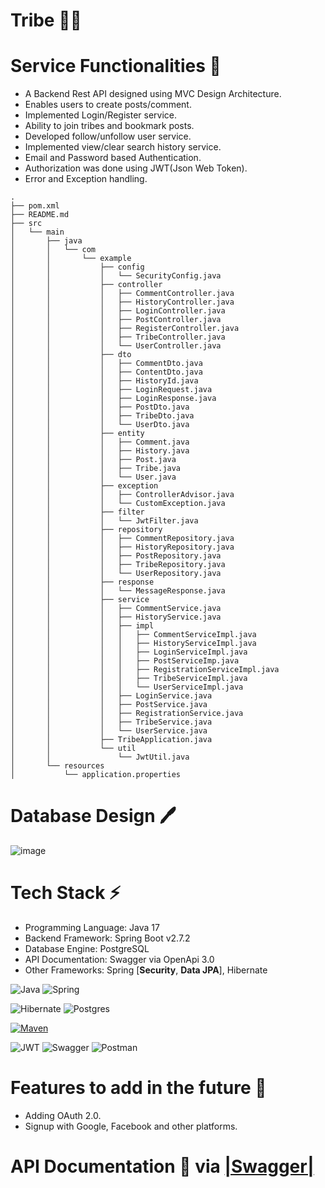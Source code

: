 # Tribe 🚀🚀

# **Service Functionalities** 🧠

- A Backend Rest API designed using MVC Design Architecture.
- Enables users to create posts/comment.
- Implemented Login/Register service.
- Ability to join tribes and bookmark posts.
- Developed follow/unfollow user service.
- Implemented view/clear search history service.
- Email and Password based Authentication.
- Authorization was done using JWT(Json Web Token).
- Error and Exception handling.


```
.
├── pom.xml
├── README.md
├── src
│   └── main
│       ├── java
│       │   └── com
│       │       └── example
│       │           ├── config
│       │           │   └── SecurityConfig.java
│       │           ├── controller
│       │           │   ├── CommentController.java
│       │           │   ├── HistoryController.java
│       │           │   ├── LoginController.java
│       │           │   ├── PostController.java
│       │           │   ├── RegisterController.java
│       │           │   ├── TribeController.java
│       │           │   └── UserController.java
│       │           ├── dto
│       │           │   ├── CommentDto.java
│       │           │   ├── ContentDto.java
│       │           │   ├── HistoryId.java
│       │           │   ├── LoginRequest.java
│       │           │   ├── LoginResponse.java
│       │           │   ├── PostDto.java
│       │           │   ├── TribeDto.java
│       │           │   └── UserDto.java
│       │           ├── entity
│       │           │   ├── Comment.java
│       │           │   ├── History.java
│       │           │   ├── Post.java
│       │           │   ├── Tribe.java
│       │           │   └── User.java
│       │           ├── exception
│       │           │   ├── ControllerAdvisor.java
│       │           │   └── CustomException.java
│       │           ├── filter
│       │           │   └── JwtFilter.java
│       │           ├── repository
│       │           │   ├── CommentRepository.java
│       │           │   ├── HistoryRepository.java
│       │           │   ├── PostRepository.java
│       │           │   ├── TribeRepository.java
│       │           │   └── UserRepository.java
│       │           ├── response
│       │           │   └── MessageResponse.java
│       │           ├── service
│       │           │   ├── CommentService.java
│       │           │   ├── HistoryService.java
│       │           │   ├── impl
│       │           │   │   ├── CommentServiceImpl.java
│       │           │   │   ├── HistoryServiceImpl.java
│       │           │   │   ├── LoginServiceImpl.java
│       │           │   │   ├── PostServiceImp.java
│       │           │   │   ├── RegistrationServiceImpl.java
│       │           │   │   ├── TribeServiceImpl.java
│       │           │   │   └── UserServiceImpl.java
│       │           │   ├── LoginService.java
│       │           │   ├── PostService.java
│       │           │   ├── RegistrationService.java
│       │           │   ├── TribeService.java
│       │           │   └── UserService.java
│       │           ├── TribeApplication.java
│       │           └── util
│       │               └── JwtUtil.java
│       └── resources
│           └── application.properties
```

# **Database Design 🖊️**

![image](https://user-images.githubusercontent.com/58389695/192824045-4302d4d5-3c60-4237-b59d-219e761baf22.png)

# **Tech Stack ⚡**

- Programming Language: Java 17
- Backend Framework: Spring Boot v2.7.2
- Database Engine: PostgreSQL
- API Documentation: Swagger via OpenApi 3.0
- Other Frameworks: Spring [**Security**, **Data JPA**], Hibernate

![Java](https://img.shields.io/badge/java-%23ED8B00.svg?style=for-the-badge&logo=java&logoColor=white)
![Spring](https://img.shields.io/badge/spring-%236DB33F.svg?style=for-the-badge&logo=spring&logoColor=white)

![Hibernate](https://img.shields.io/badge/Hibernate-59666C?style=for-the-badge&logo=Hibernate&logoColor=white)
![Postgres](https://img.shields.io/badge/postgres-%23316192.svg?style=for-the-badge&logo=postgresql&logoColor=white)

[![Maven](https://badgen.net/badge/icon/maven?icon=maven&label)](https://https://maven.apache.org/)

![JWT](https://img.shields.io/badge/JWT-black?style=for-the-badge&logo=JSON%20web%20tokens)
![Swagger](https://img.shields.io/badge/-Swagger-%23Clojure?style=for-the-badge&logo=swagger&logoColor=white)
![Postman](https://img.shields.io/badge/Postman-FF6C37?style=for-the-badge&logo=postman&logoColor=white)

# **Features to add in the future 💭**

- Adding OAuth 2.0.
- Signup with Google, Facebook and other platforms.

# API Documentation 📝 via [|Swagger|](http://localhost:8080/swagger-ui/index.html#/)
